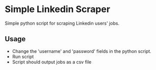 # Simple Linkedin Scraper
Simple python script for scraping Linkedin users' jobs.

## Usage
- Change the 'username' and 'password' fields in the python script. 
- Run script
- Script should output jobs as a csv file 

